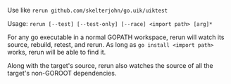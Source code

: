 Use like ```rerun github.com/skelterjohn/go.uik/uiktest```

Usage: ```rerun [--test] [--test-only] [--race] <import path> [arg]*```

For any go executable in a normal GOPATH workspace, rerun will watch its source,
rebuild, retest, and rerun. As long as ```go install <import path>``` works,
rerun will be able to find it.

Along with the target's source, rerun also watches the source of all
the target's non-GOROOT dependencies.
